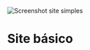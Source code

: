 ![Screenshot site simples](https://user-images.githubusercontent.com/76922015/155898370-917aa00a-3f55-42dd-9360-6092ac9d2496.png)

<h1>Site básico</h1>
